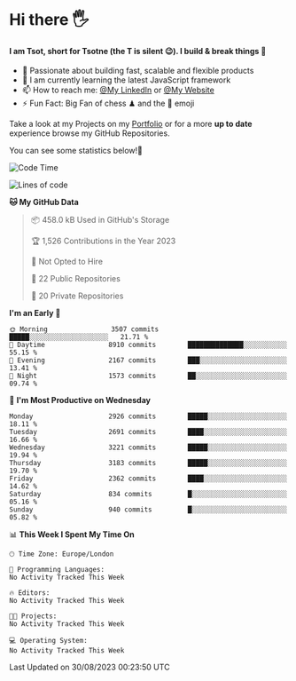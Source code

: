 # Hi there :raised_hand_with_fingers_splayed:
#### I am Tsot, short for Tsotne (the T is silent :wink:). I build & break things :space_invader:
- :telescope: Passionate about building fast, scalable and flexible products
- :seedling: I am currently learning the latest JavaScript framework 
- :mailbox: How to reach me: [@My LinkedIn](https://www.linkedin.com/in/tsotne-gvadzabia/) or [@My Website](https://tsotne.co.uk/contact)
- :zap: Fun Fact: Big Fan of chess ♟ and the 👾 emoji

Take a look at my Projects on my [Portfolio](https://tsotne.co.uk/) or for a more **up to date** experience browse my GitHub Repositories.

You can see some statistics below!:space_invader:
<!--START_SECTION:waka-->
![Code Time](http://img.shields.io/badge/Code%20Time-761%20hrs%202%20mins-blue)

![Lines of code](https://img.shields.io/badge/From%20Hello%20World%20I%27ve%20Written-7.2%20million%20lines%20of%20code-blue)

**🐱 My GitHub Data** 

> 📦 458.0 kB Used in GitHub's Storage 
 > 
> 🏆 1,526 Contributions in the Year 2023
 > 
> 🚫 Not Opted to Hire
 > 
> 📜 22 Public Repositories 
 > 
> 🔑 20 Private Repositories 
 > 
**I'm an Early 🐤** 

```text
🌞 Morning                3507 commits        █████░░░░░░░░░░░░░░░░░░░░   21.71 % 
🌆 Daytime                8910 commits        ██████████████░░░░░░░░░░░   55.15 % 
🌃 Evening                2167 commits        ███░░░░░░░░░░░░░░░░░░░░░░   13.41 % 
🌙 Night                  1573 commits        ██░░░░░░░░░░░░░░░░░░░░░░░   09.74 % 
```
📅 **I'm Most Productive on Wednesday** 

```text
Monday                   2926 commits        █████░░░░░░░░░░░░░░░░░░░░   18.11 % 
Tuesday                  2691 commits        ████░░░░░░░░░░░░░░░░░░░░░   16.66 % 
Wednesday                3221 commits        █████░░░░░░░░░░░░░░░░░░░░   19.94 % 
Thursday                 3183 commits        █████░░░░░░░░░░░░░░░░░░░░   19.70 % 
Friday                   2362 commits        ████░░░░░░░░░░░░░░░░░░░░░   14.62 % 
Saturday                 834 commits         █░░░░░░░░░░░░░░░░░░░░░░░░   05.16 % 
Sunday                   940 commits         █░░░░░░░░░░░░░░░░░░░░░░░░   05.82 % 
```


📊 **This Week I Spent My Time On** 

```text
🕑︎ Time Zone: Europe/London

💬 Programming Languages: 
No Activity Tracked This Week

🔥 Editors: 
No Activity Tracked This Week

🐱‍💻 Projects: 
No Activity Tracked This Week

💻 Operating System: 
No Activity Tracked This Week
```


 Last Updated on 30/08/2023 00:23:50 UTC
<!--END_SECTION:waka-->
